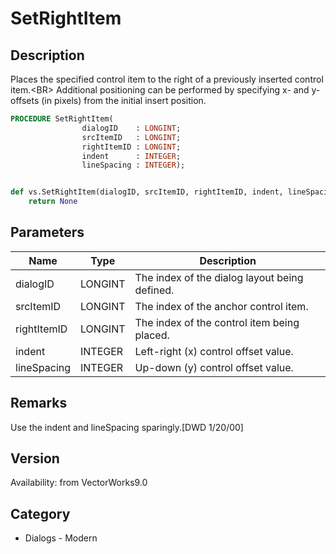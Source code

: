# SetRightItem

## Description
Places the specified control item to the right of a previously inserted control item.&lt;BR&gt;
Additional positioning can be performed by specifying x- and y-offsets (in pixels) from the initial insert position.

```pascal
PROCEDURE SetRightItem(
				dialogID    : LONGINT;
				srcItemID   : LONGINT;
				rightItemID : LONGINT;
				indent      : INTEGER;
				lineSpacing : INTEGER);
```

```python

def vs.SetRightItem(dialogID, srcItemID, rightItemID, indent, lineSpacing):
    return None
```

## Parameters
|Name|Type|Description|
|---|---|---|
|dialogID|LONGINT|The index of the dialog layout being defined.|
|srcItemID|LONGINT|The index of the anchor control item.|
|rightItemID|LONGINT|The index of the control item being placed.|
|indent|INTEGER|Left-right (x) control offset value.|
|lineSpacing|INTEGER|Up-down (y) control offset value.|

## Remarks
Use the indent and lineSpacing sparingly.[DWD 1/20/00]

## Version
Availability: from VectorWorks9.0
## Category
* Dialogs - Modern

